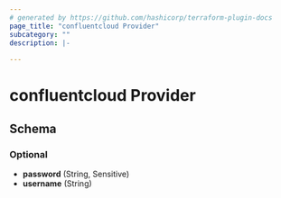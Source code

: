 ```yaml
---
# generated by https://github.com/hashicorp/terraform-plugin-docs
page_title: "confluentcloud Provider"
subcategory: ""
description: |-
  
---
```


# confluentcloud Provider





<!-- schema generated by tfplugindocs -->
## Schema

### Optional

- **password** (String, Sensitive)
- **username** (String)
